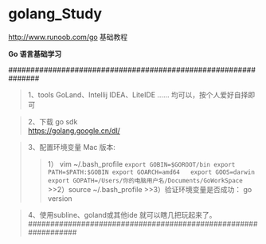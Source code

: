 # golang_Study
 http://www.runoob.com/go 基础教程

**Go 语言基础学习**

###############################################################
>1、tools
    GoLand、Intellij IDEA、LiteIDE …… 均可以，按个人爱好自择即可

>2、下载 go sdk  
    https://golang.google.cn/dl/

>3、配置环境变量
   Mac 版本:
   >>1） vim ~/.bash_profile
    ```
        export GOBIN=$GOROOT/bin
        export PATH=$PATH:$GOBIN
        export GOARCH=amd64  
        export GOOS=darwin  
        export GOPATH=/Users/你的电脑用户名/Documents/GoWorkSpace
    ```
    >>2）source ~/.bash_profile
    >>3）验证环境变量是否成功： go version

>4、使用subline、goland或其他ide 就可以瞎几把玩起来了。    
###############################################################






  